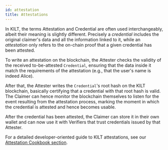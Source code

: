 ```yaml
---
id: attestation
title: Attestations
---
```


In KILT, the terms Attestation and Credential are often used interchangeably, albeit their meaning is slightly different.
Precisely a *credential* includes the original claimer's data and all the information linked to it, while an *attestation* only refers to the on-chain proof that a given credential has been attested.

To write an attestation on the blockchain, the Attester checks the validity of the received to-be-attested `Credential`, ensuring that the data inside it match the requirements of the attestation (e.g., that the user's name is indeed Alice).

After that, the Attester writes the `Credential`'s root hash on the KILT blockchain, basically certifying that a credential with that root hash is valid.
The Claimer can hence monitor the blockchain themselves to listen for the event resulting from the attestation process, marking the moment in which the credential is attested and hence becomes usable.

After the credential has been attested, the Claimer can store it in their own wallet and can now use it with Verifiers that trust credentials issued by that Attester.

For a detailed developer-oriented guide to KILT attestations, see our [Attestation Cookbook section](../../develop/01_sdk/02_cookbook/04_claiming/03_attestation_creation.md).
